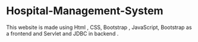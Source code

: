 # Hospital-Management-System
This website is made using Html , CSS, Bootstrap , JavaScript, Bootstrap as a frontend and Servlet and JDBC in backend .

